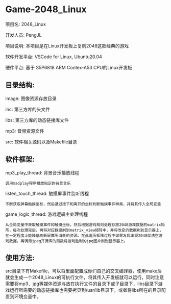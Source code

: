 # Game-2048_Linux

项目名: 2048_Linux

开发人员: PengJL

项目说明: 本项目是在Linux开发板上复刻2048这款经典的游戏

软件开发平台: VSCode for Linux, Ubuntu20.04

硬件平台: 基于 S5P6818 ARM Contex-A53 CPU的Linux开发板

## 目录结构:

image: 图像资源存放目录

inc: 第三方库的头文件

libs: 第三方库的动态链接库文件

mp3: 音频资源文件

src: 软件相关源码以及Makefile目录

## 软件框架:

mp3_play_thread: 背景音乐播放线程

    调用madplay程序播放指定的背景音乐

listen_touch_thread: 触摸屏事件监听线程

    不断获取屏幕触摸坐标，然后通过按下和离开的坐标判断触摸事件种类，并将其传入全局变量

game_logic_thread: 游戏逻辑主处理线程

    从全局变量中获取触摸事件和触摸坐标，然后根据游戏规则处理存放2048游戏数据的matrix矩阵，每次处理完后，再将对应数据刷到matrix_view矩阵中，并将改变的数据刷到显示器上，在一定程度上能降低刷新屏幕所消耗的资源。在此遍历矩阵过程中如果发现出现2048就清空游戏数据，再调用jpeg开源库的函数将游戏胜利的jpg图片刷到显示器上。

## 使用方法:

src目录下有Makefile，可以将里面配置成你们自己的交叉编译器，使用make后就会生成一个2048_Linux的可执行文件，将其传入开发板就可以运行，同时注意需要将mp3、jpg等媒体资源与放在执行文件的目录下或子目录下，libs目录下游戏运行所需要的动态链接库也需要拷贝到/usr/lib目录下，或者将libs所在的目录配置到环境变量中。
